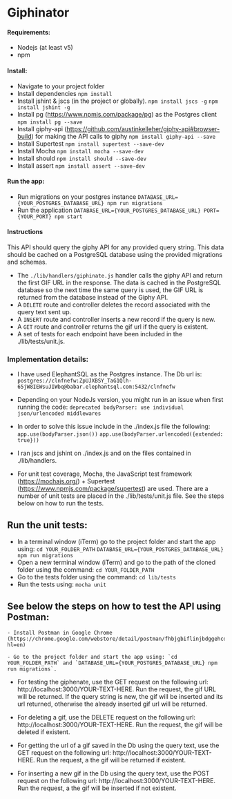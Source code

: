 # Giphinator

#### Requirements:
- Nodejs (at least v5)
- npm

#### Install:
  - Navigate to your project folder
  - Install dependencies
    `npm install`
  - Install jshint & jscs (in the project or globally).
    `npm install jscs -g`
    `npm install jshint -g`
  - Install pg (https://www.npmjs.com/package/pg) as the Postgres client
    `npm install pg --save`
  - Install giphy-api (https://github.com/austinkelleher/giphy-api#browser-build) for making the API calls to giphy
    `npm install giphy-api --save`
  - Install Supertest
    `npm install supertest --save-dev`
  - Install Mocha
    `npm install mocha --save-dev`
  - Install should
    `npm install should --save-dev`
  - Install assert
    `npm install assert --save-dev`

#### Run the app:
  - Run migrations on your postgres instance
    `DATABASE_URL={YOUR_POSTGRES_DATABASE_URL} npm run migrations`
  - Run the application
    `DATABASE_URL={YOUR_POSTGRES_DATABASE_URL} PORT={YOUR_PORT} npm start`

#### Instructions
This API should query the giphy API for any provided query string. This data should be cached on a PostgreSQL database using the provided migrations and schemas.

 - The `./lib/handlers/giphinate.js` handler calls the giphy API and return the first GIF URL in the response. The data is cached in the PostgreSQL database so the next time the same query is used, the GIF URL is returned from the database instead of the Giphy API.
 - A `DELETE` route and controller deletes the record associated with the query text sent up.
 - A `INSERT` route and controller inserts a new record if the query is new.
 - A `GET` route and controller returns the gif url if the query is existent.
 - A set of tests for each endpoint have been included in the ./lib/tests/unit.js.

### Implementation details:
- I have used ElephantSQL as the Postgres instance. The Db url is:
  `postgres://clnfnefw:ZpUJXBSY_TaG1Qlh-65jW8IEWsuJIWbq@babar.elephantsql.com:5432/clnfnefw`

- Depending on your NodeJs version, you might run in an issue when first running the code:
  `deprecated bodyParser: use individual json/urlencoded middlewares`
- In order to solve this issue include in the ./index.js file the following:
  `app.use(bodyParser.json())`
  `app.use(bodyParser.urlencoded({extended: true}))`

- I ran jscs and jshint on ./index.js and on the files contained in ./lib/handlers.

- For unit test coverage, Mocha, the JavaScript test framework (https://mochajs.org/) + Supertest (https://www.npmjs.com/package/supertest) are used. There are a number of unit tests are placed in the ./lib/tests/unit.js file. See the steps below on how to run the tests.


## Run the unit tests:
 - In a terminal window (iTerm) go to the project folder and start the app using:
  `cd YOUR_FOLDER_PATH`
  `DATABASE_URL={YOUR_POSTGRES_DATABASE_URL} npm run migrations`
 - Open a new terminal window (iTerm) and go to the path of the cloned folder using the command:
  `cd YOUR_FOLDER_PATH`
 - Go to the tests folder using the command:
  `cd lib/tests`
 - Run the tests using:
  `mocha unit`


## See below the steps on how to test the API using Postman: 	
	- Install Postman in Google Chrome  (https://chrome.google.com/webstore/detail/postman/fhbjgbiflinjbdggehcddcbncdddomop?hl=en)

	- Go to the project folder and start the app using: `cd YOUR_FOLDER_PATH` and `DATABASE_URL={YOUR_POSTGRES_DATABASE_URL} npm run migrations`.

  - For testing the giphenate, use the GET request on the following url: http://localhost:3000/YOUR-TEXT-HERE. Run the request, the gif URL will be returned. If the query string is new, the gif will be inserted and its url returned, otherwise the already inserted gif url will be returned.

  - For deleting a gif, use the DELETE request on the following url: http://localhost:3000/YOUR-TEXT-HERE. Run the request, the gif will be deleted if existent.

  - For getting the url of a gif saved in the Db using the query text, use the GET request on the following url: http://localhost:3000/YOUR-TEXT-HERE. Run the request, a the gif will be returned if existent.

  - For inserting a new gif in the Db using the query text, use the POST request on the following url: http://localhost:3000/YOUR-TEXT-HERE. Run the request, a the gif will be inserted if not existent.
